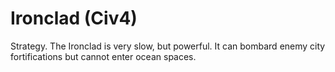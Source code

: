 # Ironclad (Civ4)

Strategy.
The Ironclad is very slow, but powerful. It can bombard enemy city fortifications but cannot enter ocean spaces.
